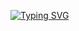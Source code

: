 [![Typing SVG](https://readme-typing-svg.herokuapp.com?font=Fira+Code&size=30&pause=1000&color=000000&background=FFAFFF03&width=435&lines=%D0%9F%D1%80%D0%B8%D0%B2%D0%B5%D1%82++%F0%9F%91%8B%2C+%D1%8F+%D0%90%D1%80%D1%82%D1%83%D1%80++)](https://git.io/typing-svg)

<!--
**site99/site99** is a ✨ _special_ ✨ repository because its `README.md` (this file) appears on your GitHub profile.

Here are some ideas to get you started:

- 🔭 I’m currently working on ...
- 🌱 I’m currently learning ...
- 👯 I’m looking to collaborate on ...
- 🤔 I’m looking for help with ...
- 💬 Ask me about ...
- 📫 How to reach me: ...
- 😄 Pronouns: ...
- ⚡ Fun fact: ...
-->
